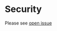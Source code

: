 [//]: # (SPDX-License-Identifier: CC-BY-4.0)
[//]: # (TODO Add Security Policy)

# Security

Please see [open issue](https://github.com/pq-code-package/tsc/issues/8)
